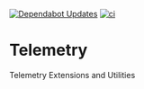 [![Dependabot Updates](https://github.com/fgrzl/telemetry/actions/workflows/dependabot/dependabot-updates/badge.svg)](https://github.com/fgrzl/telemetry/actions/workflows/dependabot/dependabot-updates)
[![ci](https://github.com/fgrzl/telemetry/actions/workflows/ci.yml/badge.svg)](https://github.com/fgrzl/telemetry/actions/workflows/ci.yml)

# Telemetry
Telemetry Extensions and Utilities


